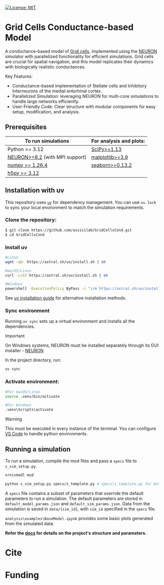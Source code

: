 [![License: MIT](https://img.shields.io/badge/License-MIT-yellow.svg)](https://opensource.org/licenses/MIT)

# Grid Cells Conductance-based Model
A conductance-based model of [Grid cells](https://en.wikipedia.org/wiki/Grid_cell), implemented using the [NEURON](https://www.neuron.yale.edu/) simulator with parallelized functionality for efficient simulations. Grid cells are crucial for spatial navigation, and this model replicates their dynamics with biologically realistic conductances.

Key Features:
- Conductance-based implementation of Stellate cells and Inhibitory Interneurons of the medial entorhinal cortex.
- Parallelized Simulation: leveraging NEURON for multi-core simulations to handle large networks efficiently.
- User-Friendly Code: Clear structure with modular components for easy setup, modification, and analysis.

## Prerequisites

| To run simulations  | For analysis and plots: |
| ------------- | ------------- |
| Python >= 3.12  | [SciPy>=1.13](https://scipy.org/install/)   |
| [NEURON>=8.2](https://nrn.readthedocs.io/en/latest/index.html) (with MPI support)  | [matplotlib>=3.9](https://matplotlib.org/stable/) |
|[numpy >= 1.26.4](https://numpy.org/install/)|[seaborn>=0.13.2](https://seaborn.pydata.org/installing.html) |
|[h5py >= 3.12](https://docs.h5py.org/en/latest/build.html)||



## Installation with uv
This repository uses [`uv`](https://github.com/astral-sh/uv) for dependency management. You can use `uv.lock` to 
sync your local environment to match the simulation requirements.

### Clone the repository:

```bash
$ git clone https://github.com/assisilab/GridCellsCond.git
$ cd GridCellsCond
```

### Install uv

```bash
#Linux
wget -qO- https://astral.sh/uv/install.sh | sh

#macOS/Linux
curl -LsSf https://astral.sh/uv/install.sh | sh

#Windows
powershell -ExecutionPolicy ByPass -c "irm https://astral.sh/uv/install.ps1 | iex"
```

See [uv installation guide](https://docs.astral.sh/uv/getting-started/installation/) for alternative installation methods.

### Sync environment

Running `uv sync` sets up a virtual environment and installs all the dependencies.

> [!IMPORTANT]
> On Windows systems, NEURON must be installed separately through its GUI installer - [NEURON](https://nrn.readthedocs.io/en/latest/index.html)

In the project directory, run:

```bash
uv sync
```

### Activate environment:

```bash
#For macOS/Linux
source .venv/bin/activate

#For Windows
.venv\Scripts\activate
```

> [!WARNING]
> This must be executed in every instance of the terminal. You can configure [VS Code](https://code.visualstudio.com/docs/python/environments) to handle python environments.

## Running a simulation
To run a simulation, compile the mod files and pass a `specs` file to `s_sim_setup.py`.

```bash
nrnivmodl mod
```

```bash
python s_sim_setup.py specs/s_template.py # specs\s_template.py for Windows
```

A `specs` file contains a subset of parameters that override the default parameters to run a simulation. The default parameters are stored in `default_model_params.json` and `default_sim_params.json`. Data from the simulation is saved in `data/{sim_id}`, with `sim_id` specified in the `specs` file.

`analysis\examples\BaseModel.ipynb` provides some basic plots generated from the simulated data.

**Refer the [docs](https://assisilab.github.io/GridCellsCond/) for details on the project's structure and parameters.**

# Cite
# Funding
